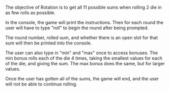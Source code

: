 The objective of Rotation is to get all 11 possible sums when rolling 2 die in as few rolls as possible.

In the console, the game will print the instructions. Then for each round the user will have to type "roll" to begin the round after being prompted. 

The round number, rolled sum, and whether there is an open slot for that sum will then be printed into the console.

The user can also type in "min" and "max" once to access bonuses. The min bonus rolls each of the die 4 times, taking the smallest values for each of the die, and giving the sum. The max bonus does the same, but for larger values.

Once the user has gotten all of the sums, the game will end, and the user will not be able to continue rolling.